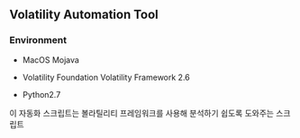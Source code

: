 ## Volatility Automation Tool

### Environment

* MacOS Mojava

* Volatility Foundation Volatility Framework 2.6
* Python2.7



이 자동화 스크립트는 볼라틸리티 프레임워크를 사용해 분석하기 쉽도록 도와주는 스크립트